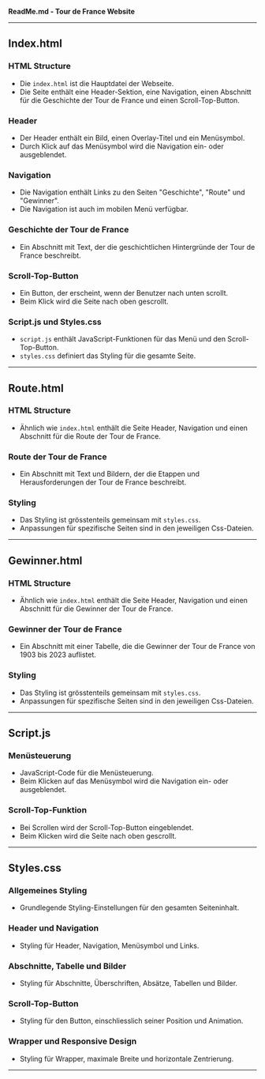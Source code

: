 **ReadMe.md - Tour de France Website**

---

## Index.html

### HTML Structure
- Die `index.html` ist die Hauptdatei der Webseite.
- Die Seite enthält eine Header-Sektion, eine Navigation, einen Abschnitt für die Geschichte der Tour de France und einen Scroll-Top-Button.

### Header
- Der Header enthält ein Bild, einen Overlay-Titel und ein Menüsymbol.
- Durch Klick auf das Menüsymbol wird die Navigation ein- oder ausgeblendet.

### Navigation
- Die Navigation enthält Links zu den Seiten "Geschichte", "Route" und "Gewinner".
- Die Navigation ist auch im mobilen Menü verfügbar.

### Geschichte der Tour de France
- Ein Abschnitt mit Text, der die geschichtlichen Hintergründe der Tour de France beschreibt.

### Scroll-Top-Button
- Ein Button, der erscheint, wenn der Benutzer nach unten scrollt.
- Beim Klick wird die Seite nach oben gescrollt.

### Script.js und Styles.css
- `script.js` enthält JavaScript-Funktionen für das Menü und den Scroll-Top-Button.
- `styles.css` definiert das Styling für die gesamte Seite.

---

## Route.html

### HTML Structure
- Ähnlich wie `index.html` enthält die Seite Header, Navigation und einen Abschnitt für die Route der Tour de France.

### Route der Tour de France
- Ein Abschnitt mit Text und Bildern, der die Etappen und Herausforderungen der Tour de France beschreibt.

### Styling
- Das Styling ist grösstenteils gemeinsam mit `styles.css`.
- Anpassungen für spezifische Seiten sind in den jeweiligen Css-Dateien.

---

## Gewinner.html

### HTML Structure
- Ähnlich wie `index.html` enthält die Seite Header, Navigation und einen Abschnitt für die Gewinner der Tour de France.

### Gewinner der Tour de France
- Ein Abschnitt mit einer Tabelle, die die Gewinner der Tour de France von 1903 bis 2023 auflistet.

### Styling
- Das Styling ist grösstenteils gemeinsam mit `styles.css`.
- Anpassungen für spezifische Seiten sind in den jeweiligen Css-Dateien.

---

## Script.js

### Menüsteuerung
- JavaScript-Code für die Menüsteuerung.
- Beim Klicken auf das Menüsymbol wird die Navigation ein- oder ausgeblendet.

### Scroll-Top-Funktion
- Bei Scrollen wird der Scroll-Top-Button eingeblendet.
- Beim Klicken wird die Seite nach oben gescrollt.

---

## Styles.css

### Allgemeines Styling
- Grundlegende Styling-Einstellungen für den gesamten Seiteninhalt.

### Header und Navigation
- Styling für Header, Navigation, Menüsymbol und Links.

### Abschnitte, Tabelle und Bilder
- Styling für Abschnitte, Überschriften, Absätze, Tabellen und Bilder.

### Scroll-Top-Button
- Styling für den Button, einschliesslich seiner Position und Animation.

### Wrapper und Responsive Design
- Styling für Wrapper, maximale Breite und horizontale Zentrierung.

---


